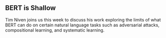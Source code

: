 ## BERT is Shallow 

 Tim Niven joins us this week to discuss his work exploring the limits of what BERT can do on certain natural language tasks such as adversarial attacks, compositional learning, and systematic learning.

